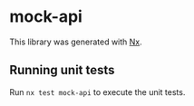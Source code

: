 # mock-api

This library was generated with [Nx](https://nx.dev).

## Running unit tests

Run `nx test mock-api` to execute the unit tests.
